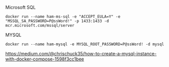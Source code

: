Microsoft SQL
```
docker run --name ham-ms-sql -e "ACCEPT_EULA=Y" -e "MSSQL_SA_PASSWORD=P@ssWord!" -p 1433:1433 -d mcr.microsoft.com/mssql/server
```

MYSQL
```
docker run --name ham-mysql -e MYSQL_ROOT_PASSWORD=P@ssWord! -d mysql
```

https://medium.com/@chrischuck35/how-to-create-a-mysql-instance-with-docker-compose-1598f3cc1bee

